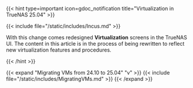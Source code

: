 &NewLine;

{{< hint type=important icon=gdoc_notification title="Virtualization in TrueNAS 25.04" >}}

{{< include file="/static/includes/Incus.md" >}}

With this change comes redesigned **Virtualization** screens in the TrueNAS UI.
The content in this article is in the process of being rewritten to reflect new virtualization features and procedures.

{{< /hint >}}

{{< expand "Migrating VMs from 24.10 to 25.04" "v" >}}
{{< include file="/static/includes/MigratingVMs.md" >}}
{{< /expand >}}